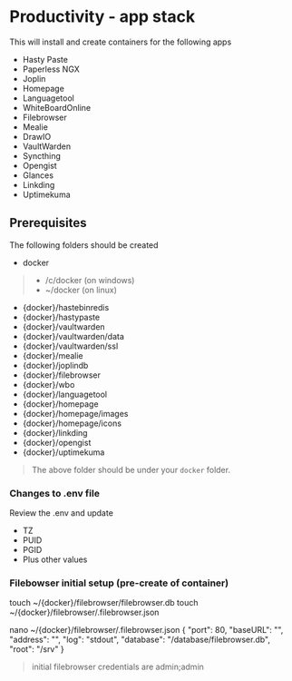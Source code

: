 # Productivity - app stack

This will install and create containers for the following apps
- Hasty Paste
- Paperless NGX
- Joplin
- Homepage
- Languagetool
- WhiteBoardOnline
- Filebrowser
- Mealie
- DrawIO
- VaultWarden
- Syncthing
- Opengist
- Glances
- Linkding
- Uptimekuma


## Prerequisites
The following folders should be created
- docker
> - /c/docker (on windows)
> - ~/docker (on linux)
- {docker}/hastebinredis
- {docker}/hastypaste
- {docker}/vaultwarden
- {docker}/vaultwarden/data
- {docker}/vaultwarden/ssl
- {docker}/mealie
- {docker}/joplindb
- {docker}/filebrowser
- {docker}/wbo
- {docker}/languagetool
- {docker}/homepage
- {docker}/homepage/images
- {docker}/homepage/icons
- {docker}/linkding
- {docker}/opengist
- {docker}/uptimekuma
 
> The above folder should be under your `docker` folder.

### Changes to .env file
Review the .env and update
- TZ
- PUID
- PGID
- Plus other values

### Filebowser initial setup (pre-create of container)
touch ~/{docker}/filebrowser/filebrowser.db
touch ~/{docker}/filebrowser/.filebrowser.json

nano ~/{docker}/filebrowser/.filebrowser.json
{
  "port": 80,
  "baseURL": "",
  "address": "",
  "log": "stdout",
  "database": "/database/filebrowser.db",
  "root": "/srv"
}

> initial filebrowser credentials are admin;admin
